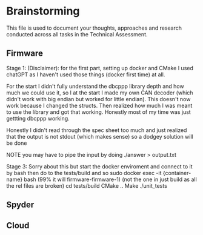 # Brainstorming

This file is used to document your thoughts, approaches and research conducted across all tasks in the Technical Assessment.

## Firmware
Stage 1: 
(Disclaimer): for the first part, setting up docker and CMake 
I used chatGPT as I haven't used those things (docker first time) at all.

For the start I didn't fully understand the dbcppp library depth
and how much we could use it, so I at the start I made my own 
CAN decoder (which didn't work with big endian but worked for little endian). This doesn't now work because I changed the structs. 
Then realized how much I was meant to use the library and got that working.
Honestly most of my time was just gettting dbcppp working.

Honestly I didn't read through the spec sheet too much and just realized that
the output is not stdout (which makes sense) so a dodgey solution will be done

NOTE 
you may have to pipe the input
by doing 
./answer > output.txt

Stage 3:
Sorry about this but start the docker enviroment and connect to it by bash
then do to the tests/build and so
sudo docker exec -it {container-name} bash (99% it will firmware-firmware-1)
(not the one in just build as all the rel files are broken)
cd tests/build
CMake ..
Make
./unit_tests

## Spyder

## Cloud
